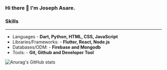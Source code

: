 ### Hi there 👋 I'm Joseph Asare.

<!-- ![Anurag's GitHub stats](https://github-readme-stats.vercel.app/api?username=asare-21&show_icons=true&theme=radical) -->


### Skills ###
----------------------------------------------------------------------------------------------------------------------------
- Languages - **Dart, Python, HTML, CSS, JavaScript**
- Libraries/Frameworks: - **Flutter, React, Node.js**
- Databases/ODM: - **Firebase and Mongodb**
- Tools: - **Git, Github and Developer Tool**


![Anurag's GitHub stats](https://github-readme-stats.vercel.app/api?username=asare-21&count_private=true&theme=radical)




